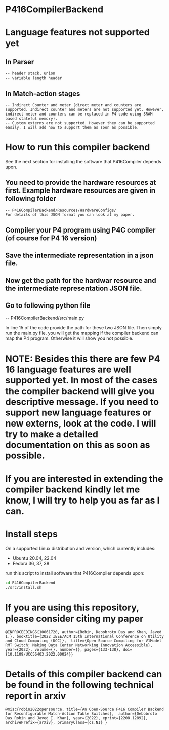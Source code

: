 # P416CompilerBackend

# Language features not supported yet 

  ## In Parser

    -- header stack, union 
    -- variable length header 
    
  ## In Match-action stages 
  
    -- Indirect Counter and meter (direct meter and counters are supported. Indirect counter and meters are not supported yet. However, indirect meter and counters can be replaced in P4 code using SRAM based stateful memory). 
    -- Custom externs are not supported. However they can be supported easily. I will add how to support them as soon as possible. 
    


# How to run this compiler backend

See the next section for installing the software that P416Compiler
depends upon.

  ## You need to provide the hardware resources at first. Example hardware resources are given in following folder 
  
    -- P416CompilerBackend/Resources/HardwareConfigs/
    For details of this JSON format you can look at my paper. 
    
 ## Compiler your P4 program using P4C compiler (of course for P4 16 version) 
 
 ## Save the intermediate representation in a json file. 
 
 ## Now get the path for the hardwar resource and the intermediate representation JSON file. 
 
 ## Go to following python file 
 
 -- P416CompilerBackend/src/main.py
 
 In line 15 of the code provide the path for these two JSON file. Then simply run the main.py file. 
 you will get the mapping if the compiler backend can map the P4 program. Otherwise it will show you not possible. 
 
 # NOTE: Besides  this there are few P4 16 language features are well supported yet. In most of the cases the compiler backend will give you descriptive message. If you need to support new language features or new externs, look at the code. I will try to make a detailed documentation on this as soon as possible. 
 
# If you are interested in extending the compiler backend kindly let me know, I will try to help you as far as I can. 
  
  
  
# Install steps

On a supported Linux distribution and version, which currently includes:

+ Ubuntu 20.04, 22.04
+ Fedora 36, 37, 38

run this script to install software that P416Compiler depends upon:

```bash
cd P416CompilerBackend
./src/install.sh
```


# If you are using this repository, please consider citing my paper 

`@INPROCEEDINGS{10061720,
  author={Robin, Debobroto Das and Khan, Javed I.},
  booktitle={2022 IEEE/ACM 15th International Conference on Utility and Cloud Computing (UCC)}, 
  title={Open Source Compiling for V1Model RMT Switch: Making Data Center Networking Innovation Accessible}, 
  year={2022},
  volume={},
  number={},
  pages={133-138},
  doi={10.1109/UCC56403.2022.00024}}`


# Details of this compiler backend can be found in the following technical report in arxiv 

`@misc{robin2022opensource,
      title={An Open-Source P416 Compiler Backend for Reconfigurable Match-Action Table Switches}, 
      author={Debobroto Das Robin and Javed I. Khan},
      year={2022},
      eprint={2208.12892},
      archivePrefix={arXiv},
      primaryClass={cs.NI}
}`



